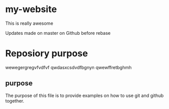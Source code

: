 # my-website

This is really awesome

Updates made on master on Github before rebase

 # Reposiory purpose
 
 wewegergregvfvdfvf
 qwdasxcsdvdfbgnyn
 qwewffretbghmh


## purpose

The purpose of this file is to provide examples on how to use git and github 
together.
